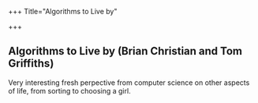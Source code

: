 +++
Title="Algorithms to Live by"

+++

Algorithms to Live by (Brian Christian and Tom Griffiths)
---------------------------------------------------------

Very interesting fresh perpective from computer science on other aspects
of life, from sorting to choosing a girl.
